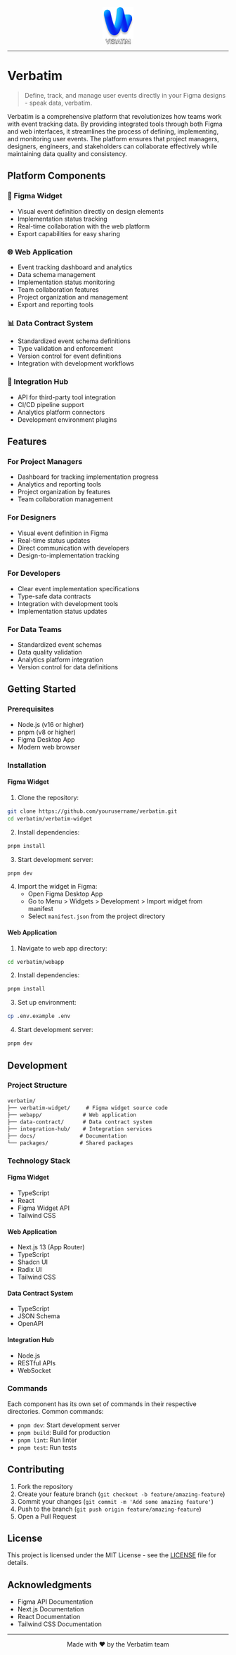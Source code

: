 <div align="center" style="display: flex; align-items: center; justify-content: center; flex-direction: column;">
    <img src="./assets/verbatim-64.png" alt="Verbatim Logo" />
    <img src="./assets/verbatim-title-white-64.png" alt="Verbatim Title" />
</div>

---

# Verbatim

> Define, track, and manage user events directly in your Figma designs - speak data, verbatim.

Verbatim is a comprehensive platform that revolutionizes how teams work with event tracking data. By providing integrated tools through both Figma and web interfaces, it streamlines the process of defining, implementing, and monitoring user events. The platform ensures that project managers, designers, engineers, and stakeholders can collaborate effectively while maintaining data quality and consistency.

## Platform Components

### 🎨 Figma Widget
- Visual event definition directly on design elements
- Implementation status tracking
- Real-time collaboration with the web platform
- Export capabilities for easy sharing

### 🌐 Web Application
- Event tracking dashboard and analytics
- Data schema management
- Implementation status monitoring
- Team collaboration features
- Project organization and management
- Export and reporting tools

### 📊 Data Contract System
- Standardized event schema definitions
- Type validation and enforcement
- Version control for event definitions
- Integration with development workflows

### 🔄 Integration Hub
- API for third-party tool integration
- CI/CD pipeline support
- Analytics platform connectors
- Development environment plugins

## Features

### For Project Managers
- Dashboard for tracking implementation progress
- Analytics and reporting tools
- Project organization by features
- Team collaboration management

### For Designers
- Visual event definition in Figma
- Real-time status updates
- Direct communication with developers
- Design-to-implementation tracking

### For Developers
- Clear event implementation specifications
- Type-safe data contracts
- Integration with development tools
- Implementation status updates

### For Data Teams
- Standardized event schemas
- Data quality validation
- Analytics platform integration
- Version control for data definitions

## Getting Started

### Prerequisites

- Node.js (v16 or higher)
- pnpm (v8 or higher)
- Figma Desktop App
- Modern web browser

### Installation

#### Figma Widget
1. Clone the repository:
```bash
git clone https://github.com/yourusername/verbatim.git
cd verbatim/verbatim-widget
```

2. Install dependencies:
```bash
pnpm install
```

3. Start development server:
```bash
pnpm dev
```

4. Import the widget in Figma:
   - Open Figma Desktop App
   - Go to Menu > Widgets > Development > Import widget from manifest
   - Select `manifest.json` from the project directory

#### Web Application
1. Navigate to web app directory:
```bash
cd verbatim/webapp
```

2. Install dependencies:
```bash
pnpm install
```

3. Set up environment:
```bash
cp .env.example .env
```

4. Start development server:
```bash
pnpm dev
```

## Development

### Project Structure

```
verbatim/
├── verbatim-widget/     # Figma widget source code
├── webapp/             # Web application
├── data-contract/      # Data contract system
├── integration-hub/    # Integration services
├── docs/              # Documentation
└── packages/          # Shared packages
```

### Technology Stack

#### Figma Widget
- TypeScript
- React
- Figma Widget API
- Tailwind CSS

#### Web Application
- Next.js 13 (App Router)
- TypeScript
- Shadcn UI
- Radix UI
- Tailwind CSS

#### Data Contract System
- TypeScript
- JSON Schema
- OpenAPI

#### Integration Hub
- Node.js
- RESTful APIs
- WebSocket

### Commands

Each component has its own set of commands in their respective directories. Common commands:
- `pnpm dev`: Start development server
- `pnpm build`: Build for production
- `pnpm lint`: Run linter
- `pnpm test`: Run tests

## Contributing

1. Fork the repository
2. Create your feature branch (`git checkout -b feature/amazing-feature`)
3. Commit your changes (`git commit -m 'Add some amazing feature'`)
4. Push to the branch (`git push origin feature/amazing-feature`)
5. Open a Pull Request

## License

This project is licensed under the MIT License - see the [LICENSE](LICENSE) file for details.

## Acknowledgments

- Figma API Documentation
- Next.js Documentation
- React Documentation
- Tailwind CSS Documentation

---

<div align="center">
Made with ❤️ by the Verbatim team
</div>



